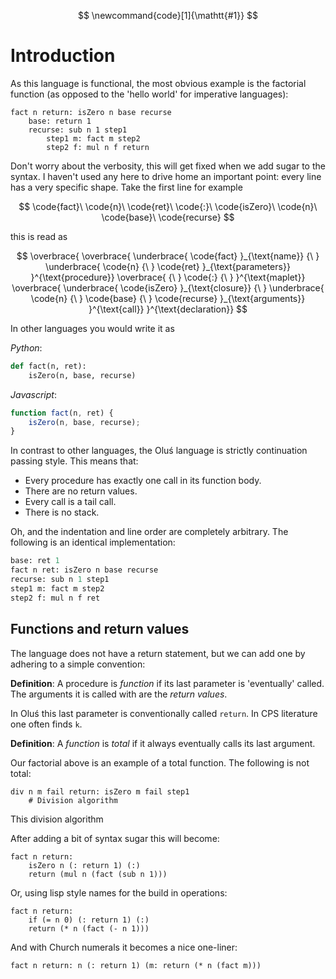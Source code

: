

$$
\newcommand{code}[1]{\mathtt{#1}}
$$

# Introduction

As this language is functional, the most obvious example is the factorial function (as opposed to the 'hello world' for imperative languages):

```
fact n return: isZero n base recurse
    base: return 1
    recurse: sub n 1 step1
        step1 m: fact m step2
        step2 f: mul n f return
```

Don't worry about the verbosity, this will get fixed when we add sugar to the syntax. I haven't used any here to drive home an important point: every line has a very specific shape. Take the first line for example

$$
\code{fact}\ \code{n}\ \code{ret}\ \code{:}\ \code{isZero}\ \code{n}\ \code{base}\ \code{recurse}
$$

this is read as

$$
\overbrace{
\overbrace{
    \underbrace{
        \code{fact}
    }_{\text{name}}
    {\ }
    \underbrace{
        \code{n}
        {\ }
        \code{ret}
    }_{\text{parameters}}
}^{\text{procedure}}
\overbrace{
    {\ }
    \code{:}
    {\ }
}^{\text{maplet}}
\overbrace{
    \underbrace{
        \code{isZero}
    }_{\text{closure}}
    {\ }
    \underbrace{
        \code{n}
        {\ }
        \code{base}
        {\ }
        \code{recurse}
    }_{\text{arguments}}
}^{\text{call}}
}^{\text{declaration}}
$$

In other languages you would write it as

*Python*:
```python
def fact(n, ret):
    isZero(n, base, recurse)
```

*Javascript*:
```js
function fact(n, ret) {
    isZero(n, base, recurse);
}
```

In contrast to other languages, the Oluś language is strictly continuation passing style. This means that:

* Every procedure has exactly one call in its function body.
* There are no return values.
* Every call is a tail call.
* There is no stack.

Oh, and the indentation and line order are completely arbitrary. The following is an identical implementation:

```python
base: ret 1
fact n ret: isZero n base recurse
recurse: sub n 1 step1
step1 m: fact m step2
step2 f: mul n f ret
```

## Functions and return values

The language does not have a return statement, but we can add one by adhering to a simple convention:

**Definition**: A procedure is *function* if its last parameter is 'eventually' called. The arguments it is called with are the *return values*.

In Oluś this last parameter is conventionally called `return`. In CPS literature one often finds `k`.

**Definition**: A *function* is *total* if it always eventually calls its last argument.

Our factorial above is an example of a total function. The following is not total:

```
div n m fail return: isZero m fail step1
    # Division algorithm
```

This division algorithm




After adding a bit of syntax sugar this will become:

```
fact n return:
    isZero n (: return 1) (:)
    return (mul n (fact (sub n 1)))
```

Or, using lisp style names for the build in operations:

```
fact n return:
    if (= n 0) (: return 1) (:)
    return (* n (fact (- n 1)))
```

And with Church numerals it becomes a nice one-liner:

```
fact n return: n (: return 1) (m: return (* n (fact m)))
```
